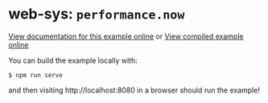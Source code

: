 # web-sys: `performance.now`

[View documentation for this example online][dox] or [View compiled example
online][compiled]

[compiled]: https://rustwasm.github.io/wasm-bindgen/exbuild/performance/
[dox]: https://rustwasm.github.io/docs/wasm-bindgen/examples/performance.html

You can build the example locally with:

```
$ npm run serve
```

and then visiting http://localhost:8080 in a browser should run the example!

